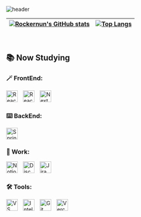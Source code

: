 ![header](https://capsule-render.vercel.app/api?type=waving&color=auto&height=200&section=header&text=😁%20Welcome%20to%20my%20Github!&fontSize=63)

<div align="center">
<!-- 통계 -->

| [![Rockernun's GitHub stats](https://github-readme-streak-stats.herokuapp.com/?user=Rockernun&theme=radical&center=true)](https://github.com/anuraghazra/github-readme-stats) | [![Top Langs](https://github-readme-stats.vercel.app/api/top-langs/?username=Rockernun&layout=compact&theme=radical)](https://github.com/anuraghazra/github-readme-stats) |
| ---------------------------------------------------------------------------------------------------------------------------------------------------------- | --------------------------------------------------------------------------------------------------------------------------------------------------------- |

</div>

&nbsp;


<h2>📚 Now Studying</h2>
<h3>🪄 FrontEnd:</h3> 
<p>
  <img src="https://img.shields.io/static/v1?message=React&logo=react&label=&color=282828&logoColor=61DAFB&labelColor=&style=flat" height="31" alt="React.js badge" style="margin-right: 10px;" />
  <img src="https://img.shields.io/badge/-React%20Query-FF4154?style=flat-square&logo=react%20query&logoColor=white&labelColor=&style=flat" height="31" alt="ReactQuery badge" style="margin-right: 10px;"/>
  <img src="https://img.shields.io/badge/Next-white?style=flat-square&logo=next.js&logoColor=black&labelColor=&style=flat" height="31" alt="Next.js badge" style="margin-right: 10px;" />
</p>


<h3>⌨️ BackEnd:</h3>
<p>
  <img src="https://img.shields.io/badge/Spring-%236DB33F.svg?style=flat-square&logo=spring&logoColor=white&labelColor=&style=flat" height="31" alt="Spring badge" style="margin-right: 10px;"/>
</p>

<h3>🤝 Work:</h3>
<p>
  <img src="https://img.shields.io/badge/Notion-%23000000.svg?style=for-the-badge&logo=notion&logoColor=white&labelColor=&style=flat" height="31" alt="Notion badge" style="margin-right: 10px;" />
  <img src="https://img.shields.io/badge/Discord-%235865F2.svg?style=for-the-badge&logo=discord&logoColor=white&labelColor=&style=flat" height="31" alt="Discord badge" style="margin-right: 10px;"/>
  <img src="https://img.shields.io/badge/Jira-%230A0FFF.svg?style=for-the-badge&logo=jira&logoColor=white&labelColor=&style=flat" height="31" alt="Jira badge" style="margin-right: 10px;"/>
</p>

<h3>🛠️ Tools:</h3>
<p>
  <img src="https://img.shields.io/static/v1?message=VS+Code&logo=visual-studio-code&label=&color=007ACC&logoColor=white&labelColor=&style=flat" height="31" alt="VS Code badge" style="margin-right: 10px;" />
  <img src="https://img.shields.io/badge/IntelliJIDEA-000000.svg?&logo=intellij-idea&label=&color=FE2EC8&logoColor=white&labelColor=&style=flat" height="31" alt="IntelliJIDEA badge" style="margin-right: 10px;"/>
  <img src="https://img.shields.io/static/v1?message=Git&logo=git&label=&color=F05032&logoColor=white&labelColor=&style=flat" height="31" alt="Git badge" style="margin-right: 10px;" />
  <img src="https://img.shields.io/badge/Vercel-%23000000.svg?style=for-the-badge&logo=vercel&label=&color=282828&logoColor=white&labelColor=&style=flat" height="31" alt="Vercel badge" style="margin-right: 10px;/>
</p>


![footer](https://capsule-render.vercel.app/api?type=waving&color=auto&height=100&section=footer)
